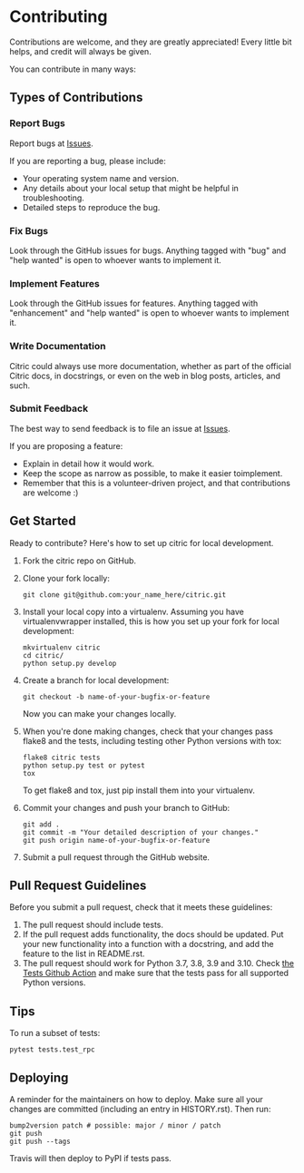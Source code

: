 # Contributing

Contributions are welcome, and they are greatly appreciated! Every
little bit helps, and credit will always be given.

You can contribute in many ways:

## Types of Contributions

### Report Bugs

Report bugs at [Issues][issues].

If you are reporting a bug, please include:

- Your operating system name and version.
- Any details about your local setup that might be helpful in troubleshooting.
- Detailed steps to reproduce the bug.

### Fix Bugs

Look through the GitHub issues for bugs. Anything tagged with "bug" and
"help wanted" is open to whoever wants to implement it.

### Implement Features

Look through the GitHub issues for features. Anything tagged with
"enhancement" and "help wanted" is open to whoever wants to implement
it.

### Write Documentation

Citric could always use more documentation, whether as part of the
official Citric docs, in docstrings, or even on the web in blog posts,
articles, and such.

### Submit Feedback

The best way to send feedback is to file an issue at [Issues][issues].

If you are proposing a feature:

- Explain in detail how it would work.
- Keep the scope as narrow as possible, to make it easier toimplement.
- Remember that this is a volunteer-driven project, and that contributions are welcome :)

## Get Started

Ready to contribute? Here's how to set up citric for local development.

1. Fork the citric repo on GitHub.

2. Clone your fork locally:

   ```shell
   git clone git@github.com:your_name_here/citric.git
   ```

3. Install your local copy into a virtualenv. Assuming you have
   virtualenvwrapper installed, this is how you set up your fork for
   local development:

   ```shell
   mkvirtualenv citric
   cd citric/
   python setup.py develop
   ```

4. Create a branch for local development:

   ```shell
   git checkout -b name-of-your-bugfix-or-feature
   ```

   Now you can make your changes locally.

5. When you're done making changes, check that your changes pass flake8
   and the tests, including testing other Python versions with tox:

   ```shell
   flake8 citric tests
   python setup.py test or pytest
   tox
   ```

   To get flake8 and tox, just pip install them into your virtualenv.

6. Commit your changes and push your branch to GitHub:

   ```shell
   git add .
   git commit -m "Your detailed description of your changes."
   git push origin name-of-your-bugfix-or-feature
   ```

7. Submit a pull request through the GitHub website.

## Pull Request Guidelines

Before you submit a pull request, check that it meets these guidelines:

1. The pull request should include tests.
2. If the pull request adds functionality, the docs should be updated.
   Put your new functionality into a function with a docstring, and add
   the feature to the list in README.rst.
3. The pull request should work for Python 3.7, 3.8, 3.9 and 3.10.
   Check [the Tests Github Action][ga-tests] and make sure that the tests pass for all supported Python versions.

## Tips

To run a subset of tests:

```shell
pytest tests.test_rpc
```

## Deploying

A reminder for the maintainers on how to deploy. Make sure all your
changes are committed (including an entry in HISTORY.rst). Then run:

```shell
bump2version patch # possible: major / minor / patch
git push
git push --tags
```

Travis will then deploy to PyPI if tests pass.

[issues]: https://github.com/edgarrmondragon/citric/issues
[ga-tests]: https://github.com/edgarrmondragon/citric/actions?workflow=Tests
